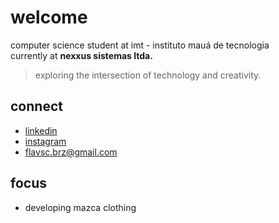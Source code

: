 # welcome

computer science student at imt - instituto mauá de tecnologia  
currently at **nexxus sistemas ltda.**

> exploring the intersection of technology and creativity.

## connect

- [linkedin](https://www.linkedin.com/in/flavio-carvalho-382b82263/)
- [instagram](https://instagram.com/fravo__)
- flavsc.brz@gmail.com

## focus

- developing mazca clothing
